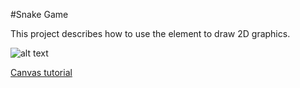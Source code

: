 #Snake Game

This project describes how to use the <canvas> element to draw 2D graphics.

![alt text](img/screen.gif)


[Canvas tutorial](https://developer.mozilla.org/en-US/docs/Web/API/Canvas_API/Tutorial)

